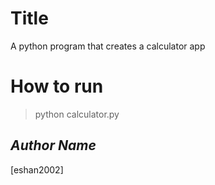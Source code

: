 # Title
A  python program that creates a calculator app


# How to run 
> python calculator.py

## *Author Name*
[eshan2002]
